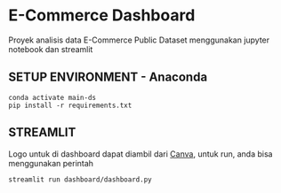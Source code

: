 # E-Commerce Dashboard
Proyek analisis data E-Commerce Public Dataset menggunakan jupyter notebook dan streamlit
## SETUP ENVIRONMENT - Anaconda
```conda create --name main-ds python=3.9
conda activate main-ds
pip install -r requirements.txt
```
## STREAMLIT
Logo untuk di dashboard dapat diambil dari [Canva](https://www.canva.com/design/DAGg-knB1tQ/NnDxpToE5VXZEIgjUEw5nw/edit), untuk run, anda bisa menggunakan perintah

```streamlit run dashboard/dashboard.py```

